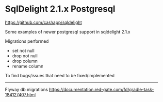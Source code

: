 # SqlDelight 2.1.x Postgresql

https://github.com/cashapp/sqldelight

Some examples of newer postgresql support in sqldelight 2.1.x

Migrations performed
* set not null
* drop not null
* drop column
* rename column

To find bugs/issues that need to be fixed/implemented

----

Flyway db migrations
https://documentation.red-gate.com/fd/gradle-task-184127407.html
